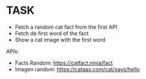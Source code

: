 # TASK

- Fetch a random cat fact from the first API
- Fetch de first word of the fact
- Show a cat image with the first word

APIs:

- Facts Random: https://catfact.ninja/fact
- Imagen random: https://cataas.com/cat/says/hello
